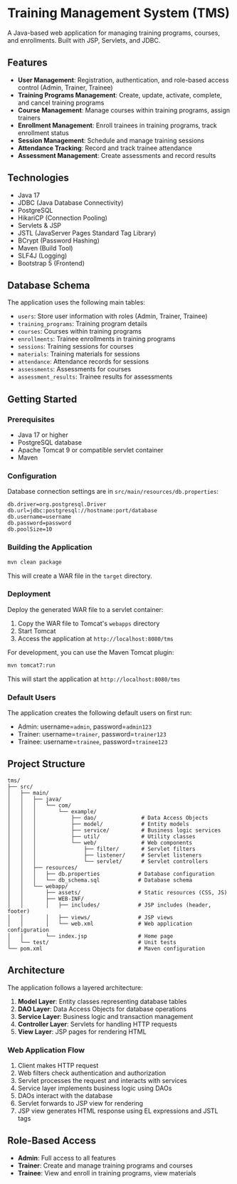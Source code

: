 # Training Management System (TMS)

A Java-based web application for managing training programs, courses, and enrollments. Built with JSP, Servlets, and JDBC.

## Features

- **User Management**: Registration, authentication, and role-based access control (Admin, Trainer, Trainee)
- **Training Programs Management**: Create, update, activate, complete, and cancel training programs
- **Course Management**: Manage courses within training programs, assign trainers
- **Enrollment Management**: Enroll trainees in training programs, track enrollment status
- **Session Management**: Schedule and manage training sessions
- **Attendance Tracking**: Record and track trainee attendance
- **Assessment Management**: Create assessments and record results

## Technologies

- Java 17
- JDBC (Java Database Connectivity)
- PostgreSQL
- HikariCP (Connection Pooling)
- Servlets & JSP
- JSTL (JavaServer Pages Standard Tag Library)
- BCrypt (Password Hashing)
- Maven (Build Tool)
- SLF4J (Logging)
- Bootstrap 5 (Frontend)

## Database Schema

The application uses the following main tables:
- `users`: Store user information with roles (Admin, Trainer, Trainee)
- `training_programs`: Training program details
- `courses`: Courses within training programs
- `enrollments`: Trainee enrollments in training programs
- `sessions`: Training sessions for courses
- `materials`: Training materials for sessions
- `attendance`: Attendance records for sessions
- `assessments`: Assessments for courses
- `assessment_results`: Trainee results for assessments

## Getting Started

### Prerequisites

- Java 17 or higher
- PostgreSQL database
- Apache Tomcat 9 or compatible servlet container
- Maven

### Configuration

Database connection settings are in `src/main/resources/db.properties`:

```properties
db.driver=org.postgresql.Driver
db.url=jdbc:postgresql://hostname:port/database
db.username=username
db.password=password
db.poolSize=10
```

### Building the Application

```bash
mvn clean package
```

This will create a WAR file in the `target` directory.

### Deployment

Deploy the generated WAR file to a servlet container:

1. Copy the WAR file to Tomcat's `webapps` directory
2. Start Tomcat
3. Access the application at `http://localhost:8080/tms`

For development, you can use the Maven Tomcat plugin:

```bash
mvn tomcat7:run
```

This will start the application at `http://localhost:8080/tms`

### Default Users

The application creates the following default users on first run:

- Admin: username=`admin`, password=`admin123`
- Trainer: username=`trainer`, password=`trainer123`
- Trainee: username=`trainee`, password=`trainee123`

## Project Structure

```
tms/
├── src/
│   ├── main/
│   │   ├── java/
│   │   │   └── com/
│   │   │       └── example/
│   │   │           ├── dao/              # Data Access Objects
│   │   │           ├── model/            # Entity models
│   │   │           ├── service/          # Business logic services
│   │   │           ├── util/             # Utility classes
│   │   │           └── web/              # Web components
│   │   │               ├── filter/       # Servlet filters
│   │   │               ├── listener/     # Servlet listeners
│   │   │               └── servlet/      # Servlet controllers
│   │   ├── resources/
│   │   │   ├── db.properties            # Database configuration
│   │   │   └── db_schema.sql            # Database schema
│   │   └── webapp/
│   │       ├── assets/                  # Static resources (CSS, JS)
│   │       ├── WEB-INF/
│   │       │   ├── includes/            # JSP includes (header, footer)
│   │       │   ├── views/               # JSP views
│   │       │   └── web.xml              # Web application configuration
│   │       └── index.jsp                # Home page
│   └── test/                            # Unit tests
└── pom.xml                              # Maven configuration
```

## Architecture

The application follows a layered architecture:

1. **Model Layer**: Entity classes representing database tables
2. **DAO Layer**: Data Access Objects for database operations
3. **Service Layer**: Business logic and transaction management
4. **Controller Layer**: Servlets for handling HTTP requests
5. **View Layer**: JSP pages for rendering HTML

### Web Application Flow

1. Client makes HTTP request
2. Web filters check authentication and authorization
3. Servlet processes the request and interacts with services
4. Service layer implements business logic using DAOs
5. DAOs interact with the database
6. Servlet forwards to JSP view for rendering
7. JSP view generates HTML response using EL expressions and JSTL tags

## Role-Based Access

- **Admin**: Full access to all features
- **Trainer**: Create and manage training programs and courses
- **Trainee**: View and enroll in training programs, view materials 